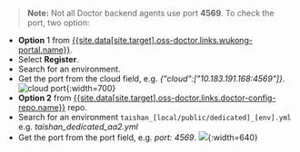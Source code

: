 > **Note:** Not all Doctor backend agents use port **4569**.
To check the port, two option:
  * **Option** 1 from [{{site.data[site.target].oss-doctor.links.wukong-portal.name}}]({{site.data[site.target].oss-doctor.links.wukong-portal.link}}).
  * Select **Register**.
  * Search for an environment.
  * Get the port from the cloud field, e.g. _{"cloud":["10.183.191.168:4569"]}_.
![cloud port]({{site.baseurl}}/docs/runbooks/doctor/images/wukong/register/cloud_port.png){:width=700}
  * **Option 2** from  [{{site.data[site.target].oss-doctor.links.doctor-config-repo.name}}]({{site.data[site.target].oss-doctor.links.doctor-config-repo.link}}/tree/master/config) repo.
  * Search for an environment `taishan_[local/public/dedicated]_[env].yml` e.g. _taishan_dedicated_aa2.yml_
  * Get the port from the port field, e.g. _port: 4569_.
  ![]({{site.baseurl}}/docs/runbooks/doctor/images/ghe/doctor-configuration/doctor_conf_taishan_env_get_port.png){:width=640}
